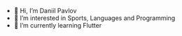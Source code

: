 - 👋 Hi, I’m Daniil Pavlov
- 👀 I’m interested in Sports, Languages and Programming
- 🌱 I’m currently learning Flutter
